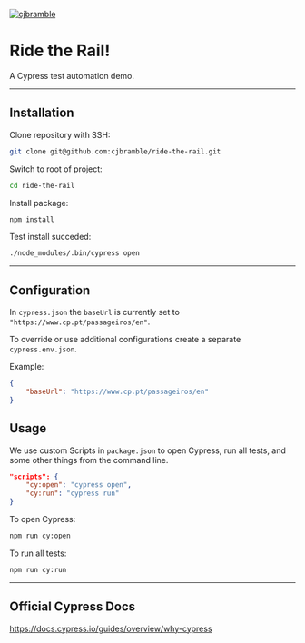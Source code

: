 [![cjbramble](https://circleci.com/gh/cjbramble/ride-the-rail.svg?style=shield)](https://app.circleci.com/pipelines/github/cjbramble/ride-the-rail)

# Ride the Rail!

A Cypress test automation demo.

---

## Installation

Clone repository with SSH:

```sh
git clone git@github.com:cjbramble/ride-the-rail.git
```

Switch to root of project:

```sh
cd ride-the-rail
```

Install package:

```sh
npm install
```

Test install succeded:

```sh
./node_modules/.bin/cypress open
```

---

## Configuration

In `cypress.json` the `baseUrl` is currently set to `"https://www.cp.pt/passageiros/en"`.

To override or use additional configurations create a separate `cypress.env.json`.

Example:

```json
{
    "baseUrl": "https://www.cp.pt/passageiros/en"
}
```

## Usage

We use custom Scripts in `package.json` to open Cypress, run all tests, and some other things from the command line.

```json
"scripts": {
    "cy:open": "cypress open",
    "cy:run": "cypress run"
}
```

To open Cypress:

```sh
npm run cy:open
```

To run all tests:

```sh
npm run cy:run
```

---

## Official Cypress Docs

<https://docs.cypress.io/guides/overview/why-cypress>
